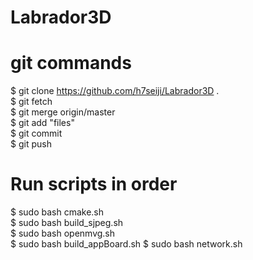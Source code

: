 # Labrador3D

# git commands
$ git clone https://github.com/h7seiji/Labrador3D .  
$ git fetch  
$ git merge origin/master  
$ git add "files"  
$ git commit  
$ git push  

# Run scripts in order
$ sudo bash cmake.sh  
$ sudo bash build_sjpeg.sh   
$ sudo bash openmvg.sh  
$ sudo bash build_appBoard.sh
$ sudo bash network.sh  
